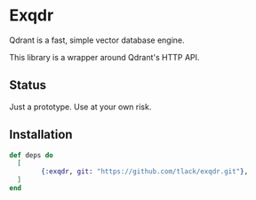 # Exqdr

Qdrant is a fast, simple vector database engine.

This library is a wrapper around Qdrant's HTTP API.

## Status

Just a prototype. Use at your own risk.

## Installation

```elixir
def deps do
  [
		{:exqdr, git: "https://github.com/tlack/exqdr.git"},
  ]
end
```

